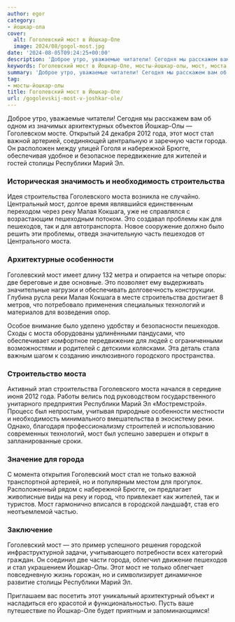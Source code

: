 ```yaml
---
author: egor
category:
- йошкар-ола
cover:
  alt: Гоголевский мост в Йошкар-Оле
  image: 2024/08/gogol-most.jpg
date: '2024-08-05T09:24:25+00:00'
description: 'Доброе утро, уважаемые читатели! Сегодня мы расскажем вам об одном из значимых архитектурных объектов Йошкар-Олы — Гоголевском мосте. Открытый 24 декабря...'
keywords: Гоголевский мост в Йошкар-Оле, мосты-йошкар-олы, мост, моста, строительства, пешеходов, йошкар, стал, города, республики, марий, это, гоголевский, две, олы, 2012, года
summary: 'Доброе утро, уважаемые читатели! Сегодня мы расскажем вам об одном из значимых архитектурных объектов Йошкар-Олы — Гоголевском мосте. Открытый 24 декабря...'
tag:
- мосты-йошкар-олы
title: Гоголевский мост в Йошкар-Оле
url: /gogolevskij-most-v-joshkar-ole/
---
```


Доброе утро, уважаемые читатели! Сегодня мы расскажем вам об одном из значимых архитектурных объектов Йошкар-Олы — Гоголевском мосте. Открытый 24 декабря 2012 года, этот мост стал важной артерией, соединяющей центральную и заречную части города. Он расположен между улицей Гоголя и набережной Брюгге, обеспечивая удобное и безопасное передвижение для жителей и гостей столицы Республики Марий Эл.

### Историческая значимость и необходимость строительства

Идея строительства Гоголевского моста возникла не случайно. Центральный мост, долгое время являвшийся единственным переходом через реку Малая Кокшага, уже не справлялся с возрастающим пешеходным потоком. Это создавал проблемы как для пешеходов, так и для автотранспорта. Новое сооружение должно было решить эти проблемы, отведя значительную часть пешеходов от Центрального моста.

### Архитектурные особенности

Гоголевский мост имеет длину 132 метра и опирается на четыре опоры: две береговые и две основные. Это позволяет ему выдерживать значительные нагрузки и обеспечивать долговечность конструкции. Глубина русла реки Малая Кокшага в месте строительства достигает 8 метров, что потребовало применения специальных технологий и материалов для возведения опор.

Особое внимание было уделено удобству и безопасности пешеходов. Сходы с моста оборудованы удлинёнными пандусами, что обеспечивает комфортное передвижение для людей с ограниченными возможностями и родителей с детскими колясками. Эта деталь стала важным шагом к созданию инклюзивного городского пространства.

### Строительство моста

Активный этап строительства Гоголевского моста начался в середине июня 2012 года. Работы велись под руководством государственного унитарного предприятия Республики Марий Эл «Мостремстрой». Процесс был непростым, учитывая природные особенности местности и необходимость минимального вмешательства в экосистему реки. Однако, благодаря профессионализму строителей и использованию современных технологий, мост был успешно завершен и открыт в запланированные сроки.

### Значение для города

С момента открытия Гоголевский мост стал не только важной транспортной артерией, но и популярным местом для прогулок. Расположенный рядом с набережной Брюгге, он предлагает живописные виды на реку и город, что привлекает как жителей, так и туристов. Мост гармонично вписался в городской ландшафт, став его неотъемлемой частью.

### Заключение

Гоголевский мост — это пример успешного решения городской инфраструктурной задачи, учитывающего потребности всех категорий граждан. Он соединил две части города, облегчил движение пешеходов и стал украшением Йошкар-Олы. Этот мост не только облегчает повседневную жизнь горожан, но и символизирует динамичное развитие столицы Республики Марий Эл.

Приглашаем вас посетить этот уникальный архитектурный объект и насладиться его красотой и функциональностью. Пусть ваше путешествие по Йошкар-Оле будет приятным и запоминающимся!